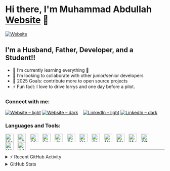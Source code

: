 # Hi there, I'm Muhammad Abdullah [Website] 👋

[![Website](https://img.shields.io/website?label=muhammadabdullah227.co.uk&style=for-the-badge&url=https%3A%2F%2Fmuhammadabdullah227.co.uk)](https://muhammadabdullah227.co.uk/)

## I'm a Husband, Father, Developer, and a Student!!

- 🌱 I’m currently learning everything 🤣
- 👯 I’m looking to collaborate with other junior/senior developers
- 🥅 2025 Goals: contribute more to open source projects
- ⚡ Fun fact: I love to drive lorrys and one day before a pilot.

### Connect with me:

[![Website – light](https://api.iconify.design/mdi:web.svg?color=%23000000#gh-light-mode-only)](https://muhammadabdullah227.co.uk/)
[![Website – dark](https://api.iconify.design/mdi:web.svg?color=%23ffffff#gh-dark-mode-only)](https://muhammadabdullah227.co.uk/)
&nbsp;&nbsp;
[![LinkedIn – light](https://api.iconify.design/simple-icons:linkedin.svg?color=%23000000#gh-light-mode-only)](https://linkedin.com/in/muhammad-abdullah227)
[![LinkedIn – dark](https://api.iconify.design/simple-icons:linkedin.svg?color=%23ffffff#gh-dark-mode-only)](https://linkedin.com/in/muhammad-abdullah227)

### Languages and Tools:

<img align="left" alt="Visual Studio Code" width="26px" src="https://cdn.jsdelivr.net/gh/devicons/devicon/icons/vscode/vscode-original.svg" style="padding-right:10px;" />
<img align="left" alt="HTML5" width="26px" src="https://cdn.jsdelivr.net/gh/devicons/devicon/icons/html5/html5-original.svg" style="padding-right:10px;" />
<img align="left" alt="CSS3" width="26px" src="https://cdn.jsdelivr.net/gh/devicons/devicon/icons/css3/css3-original.svg" style="padding-right:10px;" />
<img align="left" alt="Sass" width="26px" src="https://cdn.jsdelivr.net/gh/devicons/devicon/icons/sass/sass-original.svg" style="padding-right:10px;" />
<img align="left" alt="JavaScript" width="26px" src="https://cdn.jsdelivr.net/gh/devicons/devicon/icons/javascript/javascript-original.svg" style="padding-right:10px;" />
<img align="left" alt="React" width="26px" src="https://cdn.jsdelivr.net/gh/devicons/devicon/icons/react/react-original.svg" style="padding-right:10px;" />
<img align="left" alt="Gatsby" width="26px" src="https://cdn.jsdelivr.net/gh/devicons/devicon/icons/gatsby/gatsby-original.svg" style="padding-right:10px;" />
<img align="left" alt="GraphQL" width="26px" src="https://cdn.jsdelivr.net/gh/devicons/devicon/icons/graphql/graphql-plain.svg" style="padding-right:10px;" />
<img align="left" alt="Node.js" width="26px" src="https://cdn.jsdelivr.net/gh/devicons/devicon/icons/nodejs/nodejs-original.svg" style="padding-right:10px;" />
<img align="left" alt="MongoDB" width="26px" src="https://cdn.jsdelivr.net/gh/devicons/devicon/icons/mongodb/mongodb-original.svg" style="padding-right:10px;" />
<img align="left" alt="MySQL" width="26px" src="https://cdn.jsdelivr.net/gh/devicons/devicon/icons/mysql/mysql-original.svg" style="padding-right:10px;" />
<img align="left" alt="Git" width="26px" src="https://cdn.jsdelivr.net/gh/devicons/devicon/icons/git/git-original.svg" style="padding-right:10px;" />
<img align="left" alt="GitHub" width="26px" src="https://user-images.githubusercontent.com/3369400/139447912-e0f43f33-6d9f-45f8-be46-2df5bbc91289.png" style="padding-right:10px;" />
<img align="left" alt="GitHub" width="26px" src="https://user-images.githubusercontent.com/3369400/139448065-39a229ba-4b06-434b-bc67-616e2ed80c8f.png" style="padding-right:10px;" />

<br />
<br />

---

<details>
  <summary>⚡ Recent GitHub Activity</summary>

<!--RECENT_ACTIVITY:start-->
<!--RECENT_ACTIVITY:end-->

<!--RECENT_ACTIVITY:last_update-->
<!--RECENT_ACTIVITY:last_update_end-->

</details>

<details>
  <summary>GitHub Stats</summary>
  <img align="left" alt="Muhammad Abdullah GitHub Stats" src="https://github-readme-stats-chi-woad.vercel.app/api?username=MA1002643&show_icons=true&hide_border=false&title_color=ff652f&icon_color=FFE400&bg_color=09131B&text_color=ffffff&border_color=0c1a25&#gh-light-mode-only" />
  
  <img align="left" alt="Muhammad Abdullah GitHub Stats" src="https://github-readme-stats-chi-woad.vercel.app/api?username=MA1002643&show_icons=true&hide_border=false&title_color=ff652f&icon_color=FFE400&bg_color=09131B&text_color=ffffff&border_color=0c1a25&#gh-dark-mode-only" />

</details>

[website]: https://muhammadabdullah227.co.uk/
[linkedin]: https://linkedin.com/in/muhammad-abdullah227
